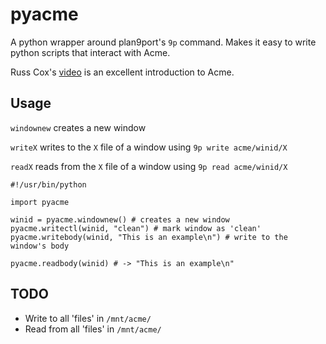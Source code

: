 # pyacme

A python wrapper around plan9port's `9p` command. Makes it easy to write
python scripts that interact with Acme.

Russ Cox's [video](https://www.youtube.com/watch?v=dP1xVpMPn8M) is
an excellent introduction to Acme.

## Usage

`windownew` creates a new window

`writeX` writes to the `X` file of a window using `9p write acme/winid/X`

`readX` reads from the `X` file of a window using `9p read acme/winid/X`

```
#!/usr/bin/python

import pyacme

winid = pyacme.windownew() # creates a new window
pyacme.writectl(winid, "clean") # mark window as 'clean'
pyacme.writebody(winid, "This is an example\n") # write to the window's body

pyacme.readbody(winid) # -> "This is an example\n"
```

## TODO

- Write to all 'files' in `/mnt/acme/`
- Read from all 'files' in `/mnt/acme/`
